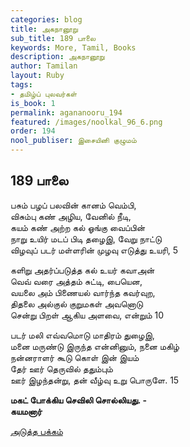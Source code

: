 ```yaml
---
categories: blog
title: அகநானூறு
sub_title: 189 பாலை
keywords: More, Tamil, Books
description: அகநானூறு
author: Tamilan
layout: Ruby
tags:
- தமிழ்ப் புலவர்கள்
is_book: 1
permalink: agananooru_194
featured: /images/noolkal_96_6.png
order: 194
nool_publiser: இசையினி குழுமம்
---
```



## 189 பாலை

பசும் பழப் பலவின் கானம் வெம்பி,  
விசும்பு கண் அழிய, வேனில் நீடி,  
கயம் கண் அற்ற கல் ஓங்கு வைப்பின்  
நாறு உயிர் மடப் பிடி தழைஇ, வேறு நாட்டு  
விழவுப் படர் மள்ளரின் முழவு எடுத்து உயரி, 5

களிறு அதர்ப்படுத்த கல் உயர் கவாஅன்  
வெவ் வரை அத்தம் சுட்டி, பையென,  
வயலை அம் பிணையல் வார்ந்த கவர்வுற,  
திதலை அல்குல் குறுமகள் அவனொடு  
சென்று பிறள் ஆகிய அளவை, என்றும் 10

படர் மலி எவ்வமொடு மாதிரம் துழைஇ,  
மனை மருண்டு இருந்த என்னினும், நனை மகிழ்  
நன்னராளர் கூடு கொள் இன் இயம்  
தேர் ஊர் தெருவில் ததும்பும்  
ஊர் இழந்தன்று, தன் வீழ்வு உறு பொருளே. 15

**மகட் போக்கிய செவிலி சொல்லியது. -  
கயமனார்**

[அடுத்த பக்கம்](agananooru_195)